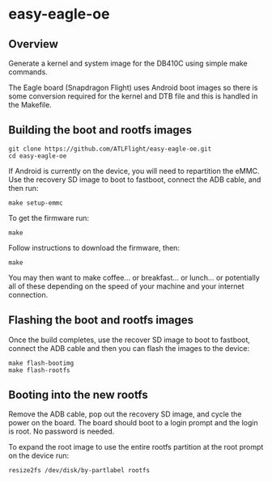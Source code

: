 # easy-eagle-oe

## Overview
Generate a kernel and system image for the DB410C using simple make commands.

The Eagle board (Snapdragon Flight) uses Android boot images so there is some conversion required for the
kernel and DTB file and this is handled in the Makefile.

## Building the boot and rootfs images

``` shell
git clone https://github.com/ATLFlight/easy-eagle-oe.git
cd easy-eagle-oe
```

If Android is currently on the device, you will need to repartition the eMMC.
Use the recovery SD image to boot to fastboot, connect the ADB cable, and then run:

```
make setup-emmc
```

To get the firmware run:
```
make
```
 
Follow instructions to download the firmware, then:

```
make 
```

You may then want to make coffee... or breakfast...
or lunch... or potentially all of these depending on the speed of
your machine and your internet connection.

## Flashing the boot and rootfs images

Once the build completes, use the recover SD image to boot to fastboot, connect the 
ADB cable and then you can flash the images to the device:

```
make flash-bootimg
make flash-rootfs
```

## Booting into the new rootfs
Remove the ADB cable, pop out the recovery SD image, and cycle the power on the board.
The board should boot to a login prompt and the login is root. No password is needed.

To expand the root image to use the entire rootfs partition at the root prompt 
on the device run:

```
resize2fs /dev/disk/by-partlabel rootfs
```

